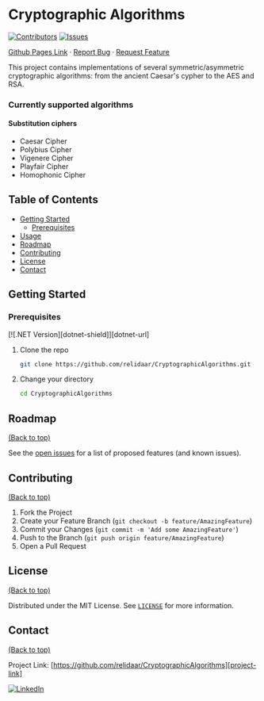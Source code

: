 ﻿# Cryptographic Algorithms

[![Contributors][contributors-shield]][contributors-url]
[![Issues][issues-shield]][issues-url]

[Github Pages Link](https://relidaar.github.io/CryptographicAlgorithms)
·
[Report Bug][project-issues-link]
·
[Request Feature][project-issues-link]


This project contains implementations of several symmetric/asymmetric cryptographic algorithms: from the ancient Caesar's cypher to the AES and RSA. 

### Currently supported algorithms

#### Substitution ciphers

- Caesar Cipher
- Polybius Cipher
- Vigenere Cipher
- Playfair Cipher
- Homophonic Cipher

## Table of Contents

- [Getting Started](#getting-started)
    - [Prerequisites](#prerequisites)
- [Usage](#usage)
- [Roadmap](#roadmap)
- [Contributing](#contributing)
- [License](#license)
- [Contact](#contact)



## Getting Started

### Prerequisites

[![.NET Version][dotnet-shield]][dotnet-url]


1. Clone the repo
   ```sh
   git clone https://github.com/relidaar/CryptographicAlgorithms.git
   ```
2. Change your directory
   ```sh
   cd CryptographicAlgorithms
   ```



## Roadmap
[(Back to top)](#table-of-contents)

See the [open issues][project-issues-link] for a list of proposed features (and known issues).



## Contributing
[(Back to top)](#table-of-contents)

1. Fork the Project
2. Create your Feature Branch (`git checkout -b feature/AmazingFeature`)
3. Commit your Changes (`git commit -m 'Add some AmazingFeature'`)
4. Push to the Branch (`git push origin feature/AmazingFeature`)
5. Open a Pull Request



## License
[(Back to top)](#table-of-contents)

Distributed under the MIT License. See  [`LICENSE`][license-url] for more information.



## Contact
[(Back to top)](#table-of-contents)

Project Link: [https://github.com/relidaar/CryptographicAlgorithms][project-link]

[![LinkedIn][linkedin-shield]][linkedin-url]



[project-link]: https://github.com/relidaar/CryptographicAlgorithms
[project-issues-link]: https://github.com/relidaar/CryptographicAlgorithms/issues

[contributors-shield]: https://img.shields.io/github/contributors/relidaar/CryptographicAlgorithms?style=for-the-badge
[contributors-url]: https://github.com/relidaar/CryptographicAlgorithms/graphs/contributors

[issues-shield]: https://img.shields.io/github/issues/relidaar/CryptographicAlgorithms?style=for-the-badge
[issues-url]: https://github.com/relidaar/CryptographicAlgorithms/issues

[license-shield]: https://img.shields.io/github/license/relidaar/CryptographicAlgorithms?style=for-the-badge
[license-url]: https://github.com/relidaar/CryptographicAlgorithms/blob/main/LICENSE

[linkedin-shield]: https://img.shields.io/badge/-LinkedIn-black.svg?style=for-the-badge&logo=linkedin&colorB=555
[linkedin-url]: https://www.linkedin.com/in/oleksandr-sviatetskyi-45424b143/
